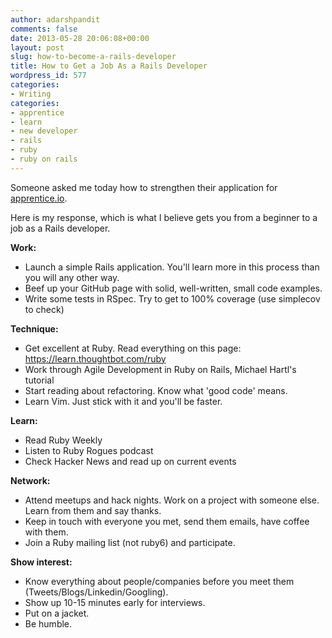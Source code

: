```yaml
---
author: adarshpandit
comments: false
date: 2013-05-28 20:06:08+00:00
layout: post
slug: how-to-become-a-rails-developer
title: How to Get a Job As a Rails Developer
wordpress_id: 577
categories:
- Writing
categories:
- apprentice
- learn
- new developer
- rails
- ruby
- ruby on rails
---
```


Someone asked me today how to strengthen their application for [apprentice.io](http://apprentice.io).

Here is my response, which is what I believe gets you from a beginner to a job as a Rails developer.

**Work:**
- Launch a simple Rails application. You'll learn more in this process than you will any other way.
- Beef up your GitHub page with solid, well-written, small code examples.
- Write some tests in RSpec. Try to get to 100% coverage (use simplecov to check)

**Technique:**
- Get excellent at Ruby. Read everything on this page: https://learn.thoughtbot.com/ruby
- Work through Agile Development in Ruby on Rails, Michael Hartl's tutorial
- Start reading about refactoring. Know what 'good code' means.
- Learn Vim. Just stick with it and you'll be faster.

**Learn:**
- Read Ruby Weekly
- Listen to Ruby Rogues podcast
- Check Hacker News and read up on current events

**Network:**
- Attend meetups and hack nights. Work on a project with someone else. Learn from them and say thanks.
- Keep in touch with everyone you met, send them emails, have coffee with them.
- Join a Ruby mailing list (not ruby6) and participate.

**Show interest:**
- Know everything about people/companies before you meet them (Tweets/Blogs/Linkedin/Googling).
- Show up 10-15 minutes early for interviews.
- Put on a jacket.
- Be humble.
